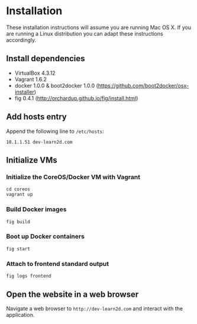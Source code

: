 # Installation

These installation instructions will assume you are running Mac OS X. If you
are running a Linux distribution you can adapt these instructions accordingly.

## Install dependencies

* VirtualBox 4.3.12
* Vagrant 1.6.2
* docker 1.0.0 & boot2docker 1.0.0 (https://github.com/boot2docker/osx-installer)
* fig 0.4.1 (http://orchardup.github.io/fig/install.html)

## Add hosts entry

Append the following line to `/etc/hosts`:

    10.1.1.51 dev-learn2d.com

## Initialize VMs

### Initialize the CoreOS/Docker VM with Vagrant

    cd coreos
    vagrant up

### Build Docker images

    fig build

### Boot up Docker containers

    fig start

### Attach to frontend standard output

    fig logs frontend

## Open the website in a web browser

Navigate a web browser to `http://dev-learn2d.com` and interact with the
application.
